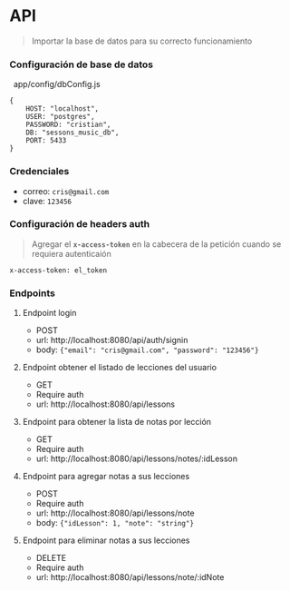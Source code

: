 # API

> Importar la base de datos para su correcto funcionamiento

### Configuración de base de datos

` `app/config/dbConfig.js` `

``` 
{
    HOST: "localhost",
    USER: "postgres",
    PASSWORD: "cristian",
    DB: "sessons_music_db",
    PORT: 5433
}
```

### Credenciales

* correo: ``cris@gmail.com``
* clave: ``123456``

### Configuración de headers auth

> Agregar el **`x-access-token`** en la cabecera de la petición cuando se requiera autenticaión

``` 
x-access-token: el_token
```

### Endpoints

1. Endpoint login
    - POST
    - url: http://localhost:8080/api/auth/signin
    - body: ``` {"email": "cris@gmail.com", "password": "123456"} ```
2.  Endpoint obtener el listado de lecciones del usuario
    - GET
    - Require auth
    - url: http://localhost:8080/api/lessons

3.  Endpoint para obtener la lista de notas por lección
    - GET
    - Require auth
    - url: http://localhost:8080/api/lessons/notes/:idLesson

4. Endpoint para agregar notas a sus lecciones
    - POST
    - Require auth
    - url: http://localhost:8080/api/lessons/note
    - body: ``` {"idLesson": 1, "note": "string"} ```

5. Endpoint para eliminar notas a sus lecciones
    - DELETE
    - Require auth
    - url: http://localhost:8080/api/lessons/note/:idNote

    
